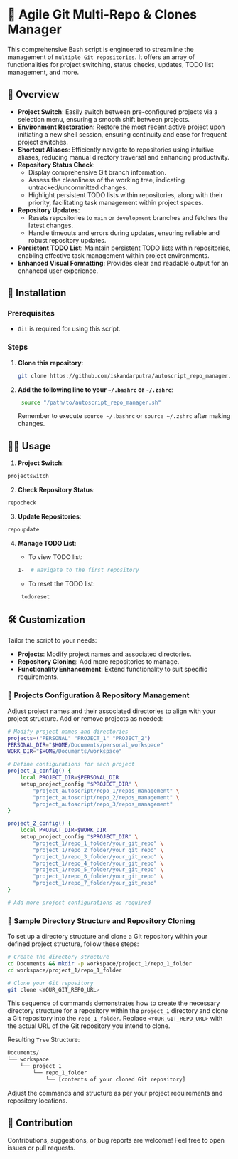 # 🤖 Agile Git Multi-Repo & Clones Manager

This comprehensive Bash script is engineered to streamline the management of `multiple Git repositories`. It offers an array of functionalities for project switching, status checks, updates, TODO list management, and more.

## 🌟 Overview

- **Project Switch**: Easily switch between pre-configured projects via a selection menu, ensuring a smooth shift between projects.
- **Environment Restoration**: Restore the most recent active project upon initiating a new shell session, ensuring continuity and ease for frequent project switches.
- **Shortcut Aliases**: Efficiently navigate to repositories using intuitive aliases, reducing manual directory traversal and enhancing productivity.
- **Repository Status Check**:
  - Display comprehensive Git branch information.
  - Assess the cleanliness of the working tree, indicating untracked/uncommitted changes.
  - Highlight persistent TODO lists within repositories, along with their priority, facilitating task management within project spaces.
- **Repository Updates**:
  - Resets repositories to `main` or `development` branches and fetches the latest changes.
  - Handle timeouts and errors during updates, ensuring reliable and robust repository updates.
- **Persistent TODO List**: Maintain persistent TODO lists within repositories, enabling effective task management within project environments.
- **Enhanced Visual Formatting**: Provides clear and readable output for an enhanced user experience.


## 🚀 Installation

### Prerequisites

- `Git` is required for using this script.

### Steps

1. **Clone this repository**:

   ```bash
   git clone https://github.com/iskandarputra/autoscript_repo_manager.git
   ```
2. **Add the following line to your `~/.bashrc` or `~/.zshrc`**:

   ```bash
    source "/path/to/autoscript_repo_manager.sh"
   ```
   Remember to execute `source ~/.bashrc` or `source ~/.zshrc` after making changes.

## 👨‍💻 Usage

1. **Project Switch**:

  ```bash
  projectswitch
  ```

2. **Check Repository Status**:
   
  ```bash
  repocheck
  ```

3. **Update Repositories**:

  ```bash
  repoupdate
  ```

4. **Manage TODO List**:
     - To view TODO list:

      ```bash
      1-  # Navigate to the first repository
      ```
     - To reset the TODO list:

     ```bash
      todoreset
      ```
## 🛠️ Customization
Tailor the script to your needs:

- **Projects**: Modify project names and associated directories.
- **Repository Cloning**: Add more repositories to manage.
- **Functionality Enhancement**: Extend functionality to suit specific requirements.

###  📝 Projects Configuration & Repository Management
Adjust project names and their associated directories to align with your project structure. Add or remove projects as needed:

```bash
# Modify project names and directories
projects=("PERSONAL" "PROJECT_1" "PROJECT_2")
PERSONAL_DIR="$HOME/Documents/personal_workspace"
WORK_DIR="$HOME/Documents/workspace"

# Define configurations for each project
project_1_config() {
    local PROJECT_DIR=$PERSONAL_DIR
    setup_project_config "$PROJECT_DIR" \
        "project_autoscript/repo_1/repos_management" \
        "project_autoscript/repo_2/repos_management" \
        "project_autoscript/repo_3/repos_management"
}

project_2_config() {
    local PROJECT_DIR=$WORK_DIR
    setup_project_config "$PROJECT_DIR" \
        "project_1/repo_1_folder/your_git_repo" \
        "project_1/repo_2_folder/your_git_repo" \
        "project_1/repo_3_folder/your_git_repo" \
        "project_1/repo_4_folder/your_git_repo" \
        "project_1/repo_5_folder/your_git_repo" \
        "project_1/repo_6_folder/your_git_repo" \
        "project_1/repo_7_folder/your_git_repo"
}

# Add more project configurations as required
```
###  📝 Sample Directory Structure and Repository Cloning

To set up a directory structure and clone a Git repository within your defined project structure, follow these steps:

```bash
# Create the directory structure
cd Documents && mkdir -p workspace/project_1/repo_1_folder
cd workspace/project_1/repo_1_folder

# Clone your Git repository
git clone <YOUR_GIT_REPO_URL>
```
This sequence of commands demonstrates how to create the necessary directory structure for a repository within the `project_1` directory and clone a Git repository into the `repo_1_folder`. Replace `<YOUR_GIT_REPO_URL>` with the actual URL of the Git repository you intend to clone.

Resulting `Tree` Structure:

```bash
Documents/
└── workspace
    └── project_1
        └── repo_1_folder
            └── [contents of your cloned Git repository]
```
Adjust the commands and structure as per your project requirements and repository locations.

## 🤝 Contribution
Contributions, suggestions, or bug reports are welcome! Feel free to open issues or pull requests.
